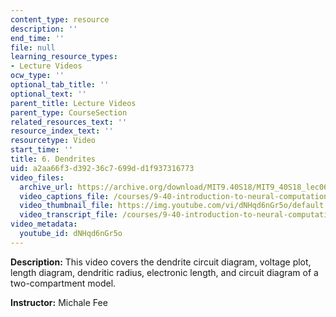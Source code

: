 ```yaml
---
content_type: resource
description: ''
end_time: ''
file: null
learning_resource_types:
- Lecture Videos
ocw_type: ''
optional_tab_title: ''
optional_text: ''
parent_title: Lecture Videos
parent_type: CourseSection
related_resources_text: ''
resource_index_text: ''
resourcetype: Video
start_time: ''
title: 6. Dendrites
uid: a2aa66f3-d392-36c7-699d-d1f937316773
video_files:
  archive_url: https://archive.org/download/MIT9.40S18/MIT9_40S18_lec06_300k.mp4
  video_captions_file: /courses/9-40-introduction-to-neural-computation-spring-2018/6c1b4ca3e3dc5cdd82f7ddb986fcccce_dNHqd6nGr5o.vtt
  video_thumbnail_file: https://img.youtube.com/vi/dNHqd6nGr5o/default.jpg
  video_transcript_file: /courses/9-40-introduction-to-neural-computation-spring-2018/a22fda794b7483cacac6c4f35ce06282_dNHqd6nGr5o.pdf
video_metadata:
  youtube_id: dNHqd6nGr5o
---
```


**Description:** This video covers the dendrite circuit diagram, voltage plot, length diagram, dendritic radius, electronic length, and circuit diagram of a two-compartment model.

**Instructor:** Michale Fee